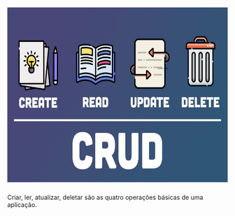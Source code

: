
<h1 align="center"> 
<img src="./crudjava.jpg" style="width:700px;height:400px;">
</h1> 


Criar, ler, atualizar, deletar são as quatro operações básicas de uma aplicação.
